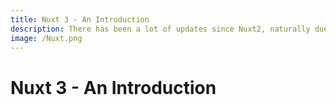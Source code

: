 ```yaml
---
title: Nuxt 3 - An Introduction
description: There has been a lot of updates since Nuxt2, naturally due to the update from vue2 to vue3, let's take a look at how awesome the new release is.
image: /Nuxt.png
---
```


# Nuxt 3 - An Introduction